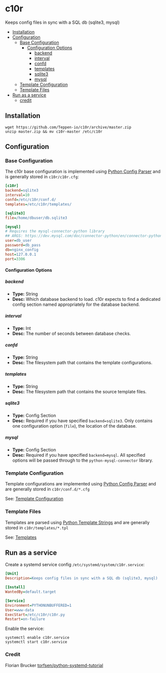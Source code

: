 # c10r

Keeps config files in sync with a SQL db (sqlite3, mysql)

* [Installation](#installation)
* [Configuration](#configuration)
  * [Base Configuration](#base-configuration)
    * [Configuration Options](#configuration-options)
      * [backend](#backend)
      * [interval](#interval)
      * [confd](#confd)
      * [templates](#templates)
      * [sqlite3](#sqlite3)
      * [mysql](#mysql)
  * [Template Configuration](#template-configuration)
  * [Template Files](#template-files)
* [Run as a service](#run-as-a-service)
  * [credit](#credit)

## Installation

```shell
wget https://github.com/Teppen-io/c10r/archive/master.zip
unzip master.zip && mv c10r-master /etc/c10r
```

## Configuration

### Base Configuration

The c10r base configuration is implemented using [Python Config Parser](https://docs.python.org/3/library/configparser.html) and is generally stored in `c10r/c10r.cfg`:

```ini
[c10r]
backend=sqlite3
interval=10
confd=/etc/c10r/conf.d/
templates=/etc/c10r/templates/

[sqlite3]
file=/home/dbuser/db.sqlite3

[mysql]
# Requires the mysql-connector-python library
## ARGS: https://dev.mysql.com/doc/connector-python/en/connector-python-connectargs.html
user=db_user
password=db_pass
db=nginx_config
host=127.0.0.1
port=3306
```

#### Configuration Options

##### backend

* **Type:** String
* **Desc:** Which database backend to load. c10r expects to find a dedicated config section named appropriately for the database backend.

##### interval

* **Type:** Int
* **Desc:** The number of seconds between database checks.

##### confd

* **Type:** String
* **Desc:** The filesystem path that contains the template configurations.

##### templates

* **Type:** String
* **Desc:** The filesystem path that contains the source template files.

##### sqlite3

* **Type:** Config Section
* **Desc:** Required if you have specified `backend=sqlite3`. Only contains one configuration option (`file`), the location of the database.

##### mysql

* **Type:** Config Section
* **Desc:** Required if you have specified `backend=mysql`. All specified options will be passed through to the `python-mysql-connector` library.

### Template Configuration

Template configurations are implemented using [Python Config Parser](https://docs.python.org/3/library/configparser.html) and are generally stored in `c10r/conf.d/*.cfg`

See: [Template Configuration](conf.d/)

### Template Files

Templates are parsed using [Python Template Strings](https://docs.python.org/3/library/string.html#template-strings) and are generally stored in `c10r/templates/*.tpl`

See: [Templates](templates/)

## Run as a service

Create a systemd service config `/etc/systemd/system/c10r.service`:

```ini
[Unit]
Description=Keeps config files in sync with a SQL db (sqlite3, mysql)

[Install]
WantedBy=default.target

[Service]
Environment=PYTHONUNBUFFERED=1
User=www-data
ExecStart=/etc/c10r/c10r.py
Restart=on-failure
```

Enable the service:

```shell
systemctl enable c10r.service
systemctl start c10r.service
```

### Credit

Florian Brucker [torfsen/python-systemd-tutorial](https://github.com/torfsen/python-systemd-tutorial)
